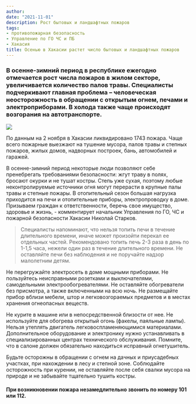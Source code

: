 ```yaml
---
author: 
date: "2021-11-01"
description: Рост бытовых и ландшафтных пожаров
tags:
- противопожарная безопасность
- Управление по ГО ЧС и ПБ
- Хакасия
title: Осенью в Хакасии растет число бытовых и ландшафтных пожаров
---
```


### В осенне-зимний период в республике ежегодно отмечается рост числа пожаров в жилом секторе, увеличивается количество палов травы. Специалисты подчеркивают главная проблема – человеческая неосторожность в обращении с открытым огнем, печами и электроприборами. В холода также чаще происходят возгорания на автотранспорте.
<!--more-->
![](/post/новость0_files/pozharnye._foto_iz_otkrytyh_istochnikov_1068x602.jpg)

По данным на 2 ноября в Хакасии ликвидировано 1743 пожара. Чаще всего пожарные выезжают на тушение мусора, палов травы и степных пожаров, жилых домов, надворных построек, бань, автомобилей и гаражей.

В осенне-зимний период некоторые люди позволяют себе пренебрегать требованиями безопасности: жгут траву в полях, бросают окурки и не тушат костры. Степь уже сухая, поэтому любые неконтролируемые источники огня могут перерасти в крупные палы травы и степные пожары. В отопительный сезон большая нагрузка приходится на печи и отопительные приборы, электропроводку в доме. Призываем граждан к ответственности, беречь свое имущество, здоровье и жизнь, - комментирует начальник Управления по ГО, ЧС и пожарной безопасности Хакасии Николай Старков.

> Специалисты напоминают, что нельзя топить печи в течение длительного времени, иначе может произойти перекал ее отдельных частей. Рекомендовано топить печь 2-3 раза в день по 1-1,5 часа, нежели один раз в течение длительного времени. Не оставляйте печи без наблюдения и не поручайте надзор малолетним детям.

Не перегружайте электросеть в доме мощными приборами. Не пользуйтесь неисправными розетками и выключателями, самодельными электрообогревателями. Не оставляйте обогреватели без присмотра, а также включенными на всю ночь. Не размещайте прибор вблизи мебели, штор и легковозгораемых предметов и в местах хранения огнеопасных веществ.

Не курите в машине или в непосредственной близости от нее. Не используйте для обогрева открытый огонь (факелы, паяльные лампы). Нельзя утеплять двигатель легковоспламеняющимися материалами. Дополнительное оборудование и электронику нужно устанавливать в специализированных центрах технического обслуживания. Помните, что в салоне должен обязательно находиться исправный огнетушитель.

Будьте осторожны в обращении с огнем на дачных и приусадебных участках, при нахождении в лесу и степной зоне. Соблюдайте осторожность при курении, не оставляйте после себя свалки мусора на природе и не забывайте тщательно тушить костры.

#### При возникновении пожара незамедлительно звонить по номеру 101 или 112.